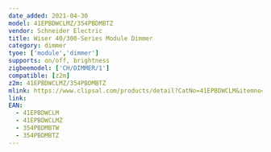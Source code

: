 ```yaml
---
date_added: 2021-04-30
model: 41EPBDWCLMZ/354PBDMBTZ
vendor: Schneider Electric 
title: Wiser 40/300-Series Module Dimmer
category: dimmer
tyoe: ['module','dimmer']
supports: on/off, brightness
zigbeemodel: ['CH/DIMMER/1']
compatible: [z2m]
z2m: 41EPBDWCLMZ/354PBDMBTZ
mlink: https://www.clipsal.com/products/detail?CatNo=41EPBDWCLM&itemno=41EPBDWCLM-VW&tab-document-1=0
link: 
EAN:
  - 41EPBDWCLM
  - 41EPBDWCLMZ
  - 354PBDMBTW
  - 354PBDMBTZ
---
```

